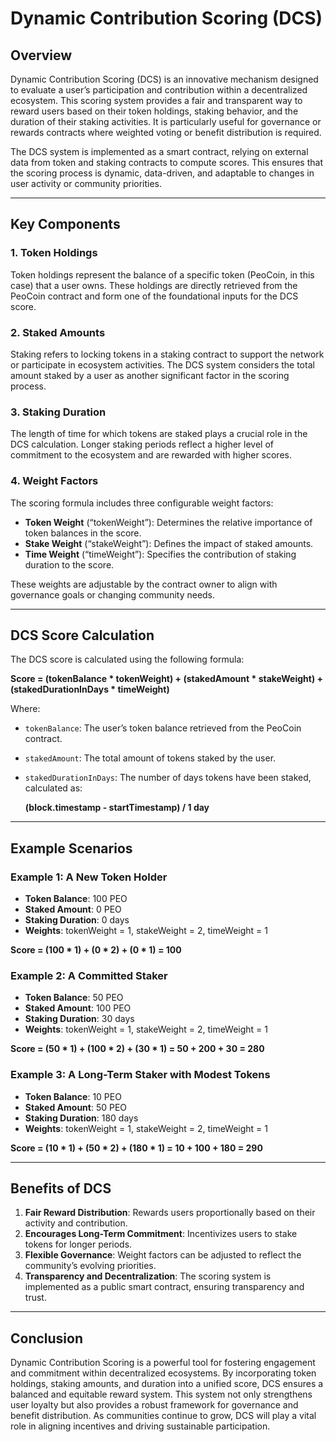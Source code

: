 # Dynamic Contribution Scoring (DCS)

## Overview
Dynamic Contribution Scoring (DCS) is an innovative mechanism designed to evaluate a user’s participation and contribution within a decentralized ecosystem. This scoring system provides a fair and transparent way to reward users based on their token holdings, staking behavior, and the duration of their staking activities. It is particularly useful for governance or rewards contracts where weighted voting or benefit distribution is required.

The DCS system is implemented as a smart contract, relying on external data from token and staking contracts to compute scores. This ensures that the scoring process is dynamic, data-driven, and adaptable to changes in user activity or community priorities.

---

## Key Components

### 1. Token Holdings
Token holdings represent the balance of a specific token (PeoCoin, in this case) that a user owns. These holdings are directly retrieved from the PeoCoin contract and form one of the foundational inputs for the DCS score.

### 2. Staked Amounts
Staking refers to locking tokens in a staking contract to support the network or participate in ecosystem activities. The DCS system considers the total amount staked by a user as another significant factor in the scoring process.

### 3. Staking Duration
The length of time for which tokens are staked plays a crucial role in the DCS calculation. Longer staking periods reflect a higher level of commitment to the ecosystem and are rewarded with higher scores.

### 4. Weight Factors
The scoring formula includes three configurable weight factors:
- **Token Weight** (“tokenWeight”): Determines the relative importance of token balances in the score.
- **Stake Weight** (“stakeWeight”): Defines the impact of staked amounts.
- **Time Weight** (“timeWeight”): Specifies the contribution of staking duration to the score.

These weights are adjustable by the contract owner to align with governance goals or changing community needs.

---

## DCS Score Calculation
The DCS score is calculated using the following formula:

**Score = (tokenBalance * tokenWeight) + (stakedAmount * stakeWeight) + (stakedDurationInDays * timeWeight)**

Where:
- `tokenBalance`: The user’s token balance retrieved from the PeoCoin contract.
- `stakedAmount`: The total amount of tokens staked by the user.
- `stakedDurationInDays`: The number of days tokens have been staked, calculated as:
  
  **(block.timestamp - startTimestamp) / 1 day**

---

## Example Scenarios

### Example 1: A New Token Holder
- **Token Balance**: 100 PEO
- **Staked Amount**: 0 PEO
- **Staking Duration**: 0 days
- **Weights**: tokenWeight = 1, stakeWeight = 2, timeWeight = 1

**Score = (100 * 1) + (0 * 2) + (0 * 1) = 100**

### Example 2: A Committed Staker
- **Token Balance**: 50 PEO
- **Staked Amount**: 100 PEO
- **Staking Duration**: 30 days
- **Weights**: tokenWeight = 1, stakeWeight = 2, timeWeight = 1

**Score = (50 * 1) + (100 * 2) + (30 * 1) = 50 + 200 + 30 = 280**

### Example 3: A Long-Term Staker with Modest Tokens
- **Token Balance**: 10 PEO
- **Staked Amount**: 50 PEO
- **Staking Duration**: 180 days
- **Weights**: tokenWeight = 1, stakeWeight = 2, timeWeight = 1

**Score = (10 * 1) + (50 * 2) + (180 * 1) = 10 + 100 + 180 = 290**

---

## Benefits of DCS

1. **Fair Reward Distribution**: Rewards users proportionally based on their activity and contribution.
2. **Encourages Long-Term Commitment**: Incentivizes users to stake tokens for longer periods.
3. **Flexible Governance**: Weight factors can be adjusted to reflect the community’s evolving priorities.
4. **Transparency and Decentralization**: The scoring system is implemented as a public smart contract, ensuring transparency and trust.

---

## Conclusion
Dynamic Contribution Scoring is a powerful tool for fostering engagement and commitment within decentralized ecosystems. By incorporating token holdings, staking amounts, and duration into a unified score, DCS ensures a balanced and equitable reward system. This system not only strengthens user loyalty but also provides a robust framework for governance and benefit distribution. As communities continue to grow, DCS will play a vital role in aligning incentives and driving sustainable participation.

